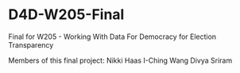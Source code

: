 # D4D-W205-Final
Final for W205 - Working With Data For Democracy for Election Transparency

Members of this final project:
Nikki Haas
I-Ching Wang
Divya Sriram
